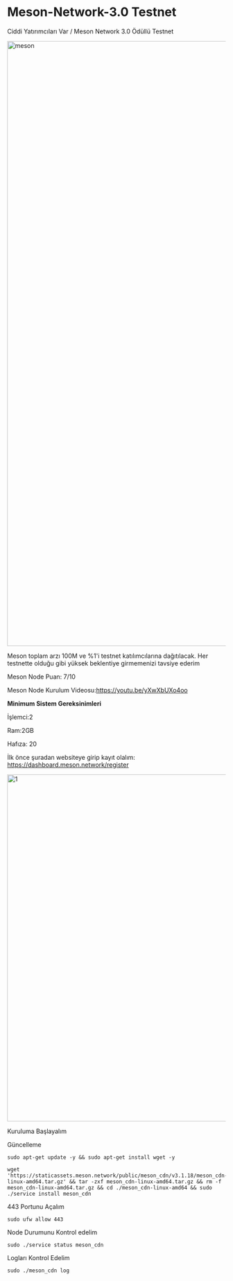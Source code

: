 # Meson-Network-3.0 Testnet

Ciddi Yatırımcıları Var / Meson Network 3.0 Ödüllü Testnet

<img width="1395" alt="meson" src="https://user-images.githubusercontent.com/98783018/177622076-c12fad62-7348-4f90-9df2-03698f015029.png">

Meson toplam arzı 100M ve  %1'i testnet katılımcılarına dağıtılacak. Her testnette olduğu gibi yüksek beklentiye girmemenizi tavsiye ederim

Meson Node Puan: 7/10

Meson Node Kurulum Videosu:https://youtu.be/yXwXbUXo4oo

**Minimum Sistem Gereksinimleri**

İşlemci:2

Ram:2GB

Hafıza: 20

İlk önce şuradan websiteye girip kayıt olalım: https://dashboard.meson.network/register

<img width="800" alt="1" src="https://user-images.githubusercontent.com/98783018/178104767-98f3a236-e1aa-48af-9b5c-deab7b3cb850.png">

Kuruluma Başlayalım

Güncelleme

```
sudo apt-get update -y && sudo apt-get install wget -y
```

```
wget 'https://staticassets.meson.network/public/meson_cdn/v3.1.18/meson_cdn-linux-amd64.tar.gz' && tar -zxf meson_cdn-linux-amd64.tar.gz && rm -f meson_cdn-linux-amd64.tar.gz && cd ./meson_cdn-linux-amd64 && sudo ./service install meson_cdn
```

443 Portunu Açalım

```
sudo ufw allow 443
```

Node Durumunu Kontrol edelim

```
sudo ./service status meson_cdn
```

Logları Kontrol Edelim

```
sudo ./meson_cdn log
```




